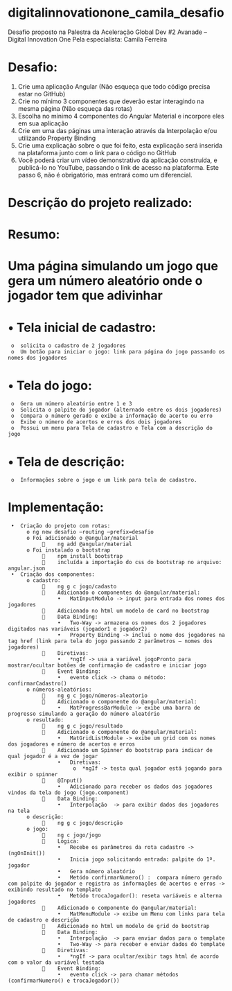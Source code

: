 # digitalinnovationone_camila_desafio
Desafio proposto na Palestra da Aceleração Global Dev #2 Avanade – Digital Innovation One Pela especialista: Camila Ferreira

# Desafio:
1) Crie uma aplicação Angular (Não esqueça que todo código precisa estar no GitHub)
2) Crie no mínimo 3 componentes que deverão estar interagindo na mesma página (Não esqueça das rotas)
3) Escolha no mínimo 4 componentes do Angular Material e incorpore eles em sua aplicação
4) Crie em uma das páginas uma interação através da Interpolação e/ou utilizando Property Binding
5) Crie uma explicação sobre o que foi feito, esta explicação será inserida na plataforma junto com o link para o código no GitHub
6) Você poderá criar um vídeo demonstrativo da aplicação construída, e publicá-lo no YouTube, passando o link de acesso na plataforma. 
Este passo 6, não é obrigatório, mas entrará como um diferencial.


# Descrição do projeto realizado:

# Resumo: 

# Uma página simulando um jogo que gera um número aleatório onde o jogador tem que adivinhar

# •	Tela inicial de cadastro:  
     o	solicita o cadastro de 2 jogadores
     o	Um botão para iniciar o jogo: link para página do jogo passando os nomes dos jogadores
# •	Tela do jogo:
     o	Gera um número aleatório entre 1 e 3
     o	Solicita o palpite do jogador (alternado entre os dois jogadores)
     o	Compara o número gerado e exibe a informação de acerto ou erro
     o	Exibe o número de acertos e erros dos dois jogadores
     o	Possui um menu para Tela de cadastro e Tela com a descrição do jogo
# •	Tela de descrição:
     o	Informações sobre o jogo e um link para tela de cadastro.
     
# Implementação:
     •	Criação do projeto com rotas:
          o	ng new desafio –routing –prefix=desafio
          o	Foi adicionado o @angular/material
               	ng add @angular/material
          o	Foi instalado o bootstrap
               	npm install bootstrap
               	incluída a importação do css do bootstrap no arquivo:  angular.json
     •	Criação dos componentes:
          o	cadastro: 
               	ng g c jogo/cadasto
               	Adicionado o componentes do @angular/material:
                    •	MatInputModulo -> input para entrada dos nomes dos jogadores
               	Adicionado no html um modelo de card no bootstrap
               	Data Binding:
                    •	Two-Way -> armazena os nomes dos 2 jogadores digitados nas variáveis (jogador1 e jogador2)
                    •	Property Binding -> inclui o nome dos jogadores na tag href (link para tela do jogo passando 2 parâmetros – nomes dos jogadores)
               	Diretivas:
                    •	*ngIf -> usa a variável jogoPronto para mostrar/ocultar botões de confirmação de cadastro e iniciar jogo
               	Event Binding:
                    •	evento click -> chama o método: confirmarCadastro()
          o	números-aleatórios:
               	ng g c jogo/números-aleatorio
               	Adicionado o componente do @angular/material:
                    •	MatProgressBarModule -> exibe uma barra de progresso simulando a geração do número aleatório
          o	resultado:
               	ng g c jogo/resultado
               	Adicionado o componente do @angular/material:
                    •	MatGridListModule -> exibe um grid com os nomes dos jogadores e número de acertos e erros
               	Adicionado um Spinner do bootstrap para indicar de qual jogador é a vez de jogar
                    •	Diretivas:
                         o	*ngIf -> testa qual jogador está jogando para exibir o spinner 
               	@Input()
                    •	Adicionado para receber os dados dos jogadores vindos da tela do jogo (jogo.component)
               	Data Binding:
                    •	Interpolação  -> para exibir dados dos jogadores na tela
          o	descrição:
               	ng g c jogo/descrição
          o	jogo:
               	ng c jogo/jogo
               	Lógica:
                    •	Recebe os parâmetros da rota cadastro -> (ngOnInit())
                    •	Inicia jogo solicitando entrada: palpite do 1º. jogador
                    •	Gera número aleatório
                    •	Metódo confirmarNumero() :  compara número gerado com palpite do jogador e registra as informações de acertos e erros -> exibindo resultado no template
                    •	Metódo trocaJogador(): reseta variáveis e alterna jogadores
               	Adicionado o componente do @angular/material:
                    •	MatMenuModule -> exibe um Menu com links para tela de cadastro e descrição
               	Adicionado no html um modelo de grid do bootstrap
               	Data Binding:
                    •	Interpolação  -> para enviar dados para o template
                    •	Two-Way -> para receber e enviar dados do template
               	Diretivas:
                    •	*ngIf -> para ocultar/exibir tags html de acordo com o valor da variável testada
               	Event Binding:
                    •	evento click -> para chamar métodos (confirmarNumero() e trocaJogador())


